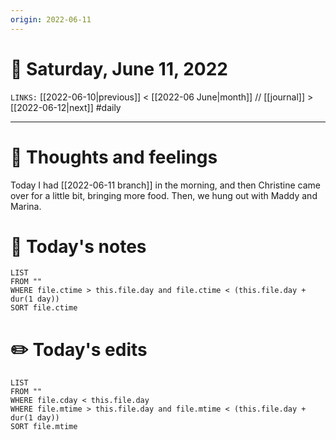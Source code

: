 ```yaml
---
origin: 2022-06-11
---
```

# 📅 Saturday, June 11, 2022
`LINKS:` [[2022-06-10|previous]] < [[2022-06 June|month]] // [[journal]] > [[2022-06-12|next]] 
#daily

---
# 💭 Thoughts and feelings
Today I had [[2022-06-11 branch]] in the morning, and then Christine came over for a little bit, bringing more food. Then, we hung out with Maddy and Marina. 

# 📝 Today's notes
```dataview
LIST 
FROM ""
WHERE file.ctime > this.file.day and file.ctime < (this.file.day + dur(1 day))
SORT file.ctime
```
# ✏️ Today's edits
```dataview
LIST
FROM ""
WHERE file.cday < this.file.day
WHERE file.mtime > this.file.day and file.mtime < (this.file.day + dur(1 day))
SORT file.mtime
```